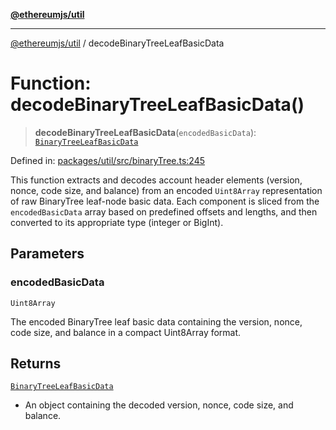 [**@ethereumjs/util**](../README.md)

***

[@ethereumjs/util](../README.md) / decodeBinaryTreeLeafBasicData

# Function: decodeBinaryTreeLeafBasicData()

> **decodeBinaryTreeLeafBasicData**(`encodedBasicData`): [`BinaryTreeLeafBasicData`](../type-aliases/BinaryTreeLeafBasicData.md)

Defined in: [packages/util/src/binaryTree.ts:245](https://github.com/ethereumjs/ethereumjs-monorepo/blob/master/packages/util/src/binaryTree.ts#L245)

This function extracts and decodes account header elements (version, nonce, code size, and balance)
from an encoded `Uint8Array` representation of raw BinaryTree leaf-node basic data. Each component is sliced
from the `encodedBasicData` array based on predefined offsets and lengths, and then converted
to its appropriate type (integer or BigInt).

## Parameters

### encodedBasicData

`Uint8Array`

The encoded BinaryTree leaf basic data containing the version, nonce,
code size, and balance in a compact Uint8Array format.

## Returns

[`BinaryTreeLeafBasicData`](../type-aliases/BinaryTreeLeafBasicData.md)

- An object containing the decoded version, nonce, code size, and balance.
